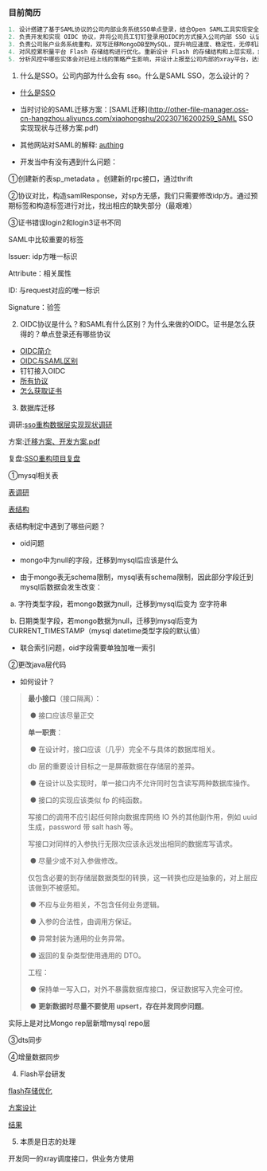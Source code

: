 ### 目前简历

```java
1. 设计搭建了基于SAML协议的公司内部业务系统SSO单点登录，结合Open SAML工具实现安全的登录和注销，提升系统安全和用户体验。
2. 负责开发和实现 OIDC 协议，并将公司员工钉钉登录用OIDC的方式接入公司内部 SSO 认证系统，提高了系统安全性和用户体验。
3. 负责公司账户业务系统重构，双写迁移MongoDB至MySQL，提升响应速度、稳定性，无停机迁移。
4. 对风控累积量平台 Flash 存储结构进行优化。重新设计 Flash 的存储结构和上层实现，解决原来老系统读放大的问题，使缓存 redkv 流量下降 80% 。
5. 分析风控中哪些实体会对已经上线的策略产生影响，并设计上报至公司内部的xray平台，达到在风控中因修改出现问题时能够快速定位操作人、操作类型等。
```



1. 什么是SSO。公司内部为什么会有 sso。什么是SAML SSO，怎么设计的？

- [什么是SSO](https://javaguide.cn/system-design/security/sso-intro.html)
- 当时讨论的SAML迁移方案：[SAML迁移](http://other-file-manager.oss-cn-hangzhou.aliyuncs.com/xiaohongshu/20230716200259_SAML SSO实现现状与迁移方案.pdf)

- 其他网站对SAML的解释: [authing](https://docs.authing.cn/v2/concepts/saml/saml-overview.html)

- 开发当中有没有遇到什么问题：

①创建新的表sp_metadata 。创建新的rpc接口，通过thrift

②协议对比，构造samlResponse，对sp方无感，我们只需要修改idp方。通过预期标签和构造标签进行对比，找出相应的缺失部分（最艰难）

③证书错误login2和login3证书不同

SAML中比较重要的标签   

Issuer: idp方唯一标识

Attribute：相关属性

ID: 与request对应的唯一标识

Signature：验签



2. OIDC协议是什么？和SAML有什么区别？为什么来做的OIDC。证书是怎么获得的？单点登录还有哪些协议

- [OIDC简介](https://www.cnblogs.com/CKExp/p/16084545.html)
- [OIDC与SAML区别](https://blog.51cto.com/u_13466321/5283267)
- 钉钉接入OIDC
- [所有协议](https://authing.co/blog/445)
- [怎么获取证书](https://blog.csdn.net/bluishglc/article/details/123617558)



3. 数据库迁移

调研:[sso重构数据层实现现状调研](http://other-file-manager.oss-cn-hangzhou.aliyuncs.com/xiaohongshu/20230717131044_sso重构数据层实现现状调研.pdf)

方案:[迁移方案、开发方案.pdf](http://other-file-manager.oss-cn-hangzhou.aliyuncs.com/xiaohongshu/20230717130754_迁移方案、开发方案复盘总结.pdf)

复盘:[SSO重构项目复盘](http://other-file-manager.oss-cn-hangzhou.aliyuncs.com/xiaohongshu/20230717131007_SSO重构项目复盘.pdf)

①mysql相关表

[表调研](http://other-file-manager.oss-cn-hangzhou.aliyuncs.com/xiaohongshu/20230717131301_sso存储迁移MYSQL方案.pdf)

[表结构](http://other-file-manager.oss-cn-hangzhou.aliyuncs.com/xiaohongshu/20230717115404_表结构定义.pdf)

表结构制定中遇到了哪些问题？

- oid问题
- mongo中为null的字段，迁移到mysql后应该是什么

- 由于mongo表无schema限制，mysql表有schema限制，因此部分字段迁到mysql后数据会发生改变：

​            a.     字符类型字段，若mongo数据为null，迁移到mysql后变为 空字符串 

​            b.     日期类型字段，若mongo数据为null，迁移到mysql后变为 CURRENT_TIMESTAMP（mysql datetime类型字段的默认值）

- 联合索引问题，oid字段需要单独加唯一索引



②更改java层代码

- 如何设计？

> **最小接口**（接口隔离）：
>
> ​                ● 接口应该尽量正交
>
> **单一职责**：
>
> ​                ● 在设计时，接口应该（几乎）完全不与具体的数据库相关。
>
>   db 层的重要设计目标之一是屏蔽数据在存储层的差异。
>
> ​                ● 在设计以及实现时，单一接口内不允许同时包含读写两种数据库操作。
>
> ​                ● 接口的实现应该类似 fp 的纯函数。
>
>   写接口的调用不应引起任何除向数据库网络 IO 外的其他副作用，例如 uuid 生成，password 带 salt hash 等。
>
>   写接口对同样的入参执行无限次应该永远发出相同的数据库写请求。
>
> ​                ● 尽量少或不对入参做修改。
>
> 仅包含必要的到存储层数据类型的转换，这一转换也应是抽象的，对上层应该做到不被感知。
>
> ​                ● 不应与业务相关，不包含任何业务逻辑。
>
> ​                ● 入参的合法性，由调用方保证。
>
> ​                ● 异常封装为通用的业务异常。
>
> ​                ● 返回的复杂类型使用通用的 DTO。
>
> 工程：
>
> ​                ● 保持单一写入口，对外不暴露数据库接口，保证数据写入完全可控。
>
> ​                ● **更新数据时尽量不要使用 upsert，存在并发同步问题**。

实际上是对比Mongo rep层新增mysql repo层

③dts同步



④增量数据同步



4. Flash平台研发

[flash存储优化](http://other-file-manager.oss-cn-hangzhou.aliyuncs.com/xiaohongshu/20230717151706_flash存储优化.pdf)

[方案设计](http://other-file-manager.oss-cn-hangzhou.aliyuncs.com/xiaohongshu/20230717151738_flash重构方案设计.pdf)

[结果](http://other-file-manager.oss-cn-hangzhou.aliyuncs.com/xiaohongshu/20230717151912_优化结果.md)



5. 本质是日志的处理

开发同一的xray调度接口，供业务方使用
